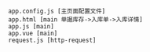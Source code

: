     app.config.js [主页面配置文件]
    app.html [main 单据库存->入库单->入库详情]
    app.js [main]
    app.vue [main]
    request.js [http-request]